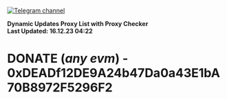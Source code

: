 [![Telegram channel](https://img.shields.io/endpoint?url=https://runkit.io/damiankrawczyk/telegram-badge/branches/master?url=https://t.me/n4z4v0d)](https://t.me/n4z4v0d) 

**Dynamic Updates Proxy List with Proxy Checker**  
**Last Updated: 16.12.23 04:22**

# DONATE (_any evm_) - 0xDEADf12DE9A24b47Da0a43E1bA70B8972F5296F2
